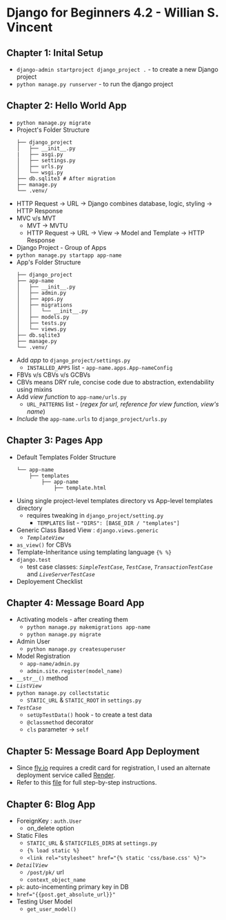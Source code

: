# Django for Beginners 4.2 - Willian S. Vincent

## Chapter 1: Inital Setup
- `django-admin startproject django_project .` - to create a new Django project
- `python manage.py runserver` - to run the django project

## Chapter 2: Hello World App
- `python manage.py migrate`
- Project's Folder Structure
    ```
    ├── django_project
    │   ├── __init__.py
    |   ├── asgi.py
    │   ├── settings.py
    │   ├── urls.py
    │   └── wsgi.py
    ├── db.sqlite3 # After migration
    ├── manage.py
    └── .venv/
    ```
- HTTP Request -> URL -> Django combines database, logic, styling -> HTTP Response
- MVC v/s MVT
  - MVT -> MVTU
  - HTTP Request -> URL -> View -> Model and Template -> HTTP Response
- Django Project - Group of Apps
- `python manage.py startapp app-name`
- App's Folder Structure
    ```
    ├── django_project
    ├── app-name
    │   ├── __init__.py
    │   ├── admin.py
    │   ├── apps.py
    │   ├── migrations
    │   │   └── __init__.py
    │   ├── models.py
    │   ├── tests.py
    │   └── views.py
    ├── db.sqlite3
    ├── manage.py
    └── .venv/
    ```
- Add *app* to `django_project/settings.py`
  - `INSTALLED_APPS` list - `app-name.apps.App-nameConfig`
- FBVs v/s CBVs v/s GCBVs
- CBVs means DRY rule, concise code due to abstraction, extendability using mixins
- Add *view function* to `app-name/urls.py`
  - `URL_PATTERNS` list - (*regex for url, reference for view function, view's name*)
- *Include* the `app-name.urls` to `django_project/urls.py`
  
## Chapter 3: Pages App
- Default Templates Folder Structure
    ```
    └── app-name
        ├── templates
            ├── app-name
                ├── template.html
    ```
- Using single project-level templates directory vs App-level templates directory
  - requires tweaking in `django_project/setting.py`
    - `TEMPLATES` list - `"DIRS": [BASE_DIR / "templates"]`
- Generic Class Based View : `django.views.generic`
  - *`TemplateView`*
- `as_view()` for CBVs
- Template-Inheritance using templating language `{% %}`
- `django.test`
  - test case classes: *`SimpleTestCase`*, *`TestCase`*, *`TransactionTestCase`* and *`LiveServerTestCase`*
- Deployement Checklist

## Chapter 4: Message Board App
- Activating models - after creating them
  - `python manage.py makemigrations app-name`
  - `python manage.py migrate`
- Admin User
  - `python manage.py createsuperuser`
- Model Registration
  - `app-name/admin.py`
  - `admin.site.register(model_name)`
- `__str__()` method
- *`ListView`*
- `python manage.py collectstatic`
  - `STATIC_URL` & `STATIC_ROOT` in `settings.py`
- *`TestCase`*
  - `setUpTestData()` hook - to create a test data
  - `@classmethod` decorator
  - `cls` parameter -> `self`

## Chapter 5: Message Board App Deployment
- Since [fly.io](https://fly.io/docs/about/billing/#payment-options) requires a credit card for registration, I used an alternate deployment service called [Render](https://www.render.com).
- Refer to this [file](./Ch5/message-board-app/README.md) for full step-by-step instructions.

## Chapter 6: Blog App
- ForeignKey : `auth.User`
  - on_delete option
- Static Files
  - `STATIC_URL` & `STATICFILES_DIRS` at `settings.py`
  - `{% load static %}`
  - `<link rel="stylesheet" href="{% static 'css/base.css' %}">`
- *`DetailView`*
  - `/post/pk/` url
  - `context_object_name`
- `pk`: auto-incementing primary key in DB
- `href="{{post.get_absolute_url}}"`
- Testing User Model
  - `get_user_model()`